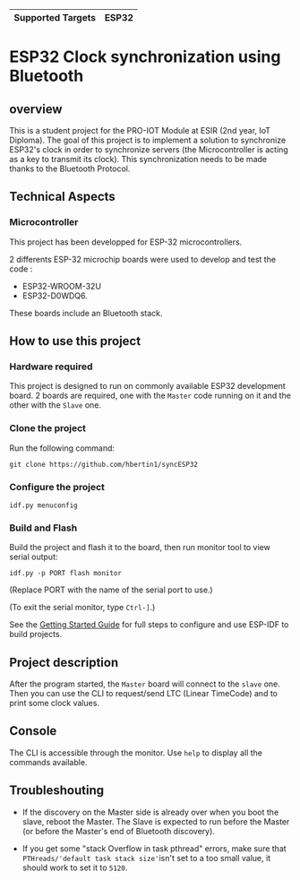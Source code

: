 | Supported Targets | ESP32 |
| ----------------- | ----- |

# ESP32 Clock synchronization using Bluetooth

## overview
This is a student project for the PRO-IOT Module at ESIR (2nd year, IoT Diploma).
The goal of this project is to implement a solution to synchronize ESP32's clock in order to synchronize servers (the Microcontroller is acting as a key to transmit its clock). This synchronization needs to be made thanks to the Bluetooth Protocol.

## Technical Aspects
### Microcontroller
This project has been developped for ESP-32 microcontrollers. 

2 differents ESP-32 microchip boards were used to develop and test the code : 
- ESP32-WROOM-32U 
- ESP32-D0WDQ6.

These boards include an Bluetooth stack.

## How to use this project
### Hardware required
This project is designed to run on commonly available ESP32 development board. 2 boards are required, one with the `Master` code running on it and the other with the `Slave` one.
### Clone the project
Run the following command:
```
git clone https://github.com/hbertin1/syncESP32
```
### Configure the project

```
idf.py menuconfig
```

### Build and Flash

Build the project and flash it to the board, then run monitor tool to view serial output:

```
idf.py -p PORT flash monitor
```

(Replace PORT with the name of the serial port to use.)

(To exit the serial monitor, type ``Ctrl-]``.)

See the [Getting Started Guide](https://docs.espressif.com/projects/esp-idf/en/latest/get-started/index.html) for full steps to configure and use ESP-IDF to build projects.

## Project description
After the program started, the `Master` board will connect to the `slave` one. Then you can use the CLI to request/send LTC (Linear TimeCode) and to print some clock values.

## Console
The CLI is accessible through the monitor. Use `help` to display all the commands available.

## Troubleshouting

- If the discovery on the Master side is already over when you boot the slave, reboot the Master. The Slave is expected to run before the Master (or before the Master's end of Bluetooth discovery).

- If you get some "stack Overflow in task pthread" errors, make sure that `PTHreads/'default task stack size'`isn't set to a too small value, it should work to set it to `5120`.
